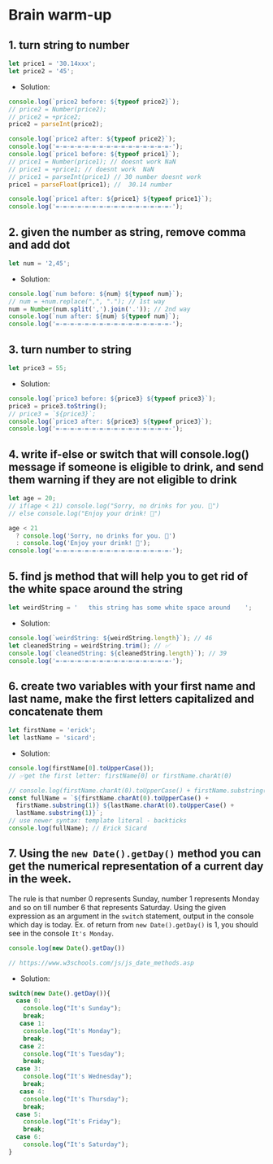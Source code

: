 # Brain warm-up

## 1. turn string to number

```jsx
let price1 = '30.14xxx';
let price2 = '45';
```

- Solution:

```jsx
console.log(`price2 before: ${typeof price2}`);
// price2 = Number(price2);
// price2 = +price2;
price2 = parseInt(price2);

console.log(`price2 after: ${typeof price2}`);
console.log('=-=-=-=-=-=-=-=-=-=-=-=-=-=-=-=-');
console.log(`price1 before: ${typeof price1}`);
// price1 = Number(price1); // doesnt work NaN
// price1 = +price1; // doesnt work  NaN
// price1 = parseInt(price1) // 30 number doesnt work
price1 = parseFloat(price1); //  30.14 number

console.log(`price1 after: ${price1} ${typeof price1}`);
console.log('=-=-=-=-=-=-=-=-=-=-=-=-=-=-=-=-');
```

## 2. given the number as string, remove comma and add dot

```jsx
let num = '2,45';
```

- Solution:

```jsx
console.log(`num before: ${num} ${typeof num}`);
// num = +num.replace(",", "."); // 1st way
num = Number(num.split(',').join('.')); // 2nd way
console.log(`num after: ${num} ${typeof num}`);
console.log('=-=-=-=-=-=-=-=-=-=-=-=-=-=-=-=-');
```

## 3. turn number to string

```jsx
let price3 = 55;
```

- Solution:

```jsx
console.log(`price3 before: ${price3} ${typeof price3}`);
price3 = price3.toString();
// price3 = `${price3}`;
console.log(`price3 after: ${price3} ${typeof price3}`);
console.log('=-=-=-=-=-=-=-=-=-=-=-=-=-=-=-=-');
```

## 4. write if-else or switch that will console.log() message if someone is eligible to drink, and send them warning if they are not eligible to drink

```jsx
let age = 20;
// if(age < 21) console.log("Sorry, no drinks for you. 🥤")
// else console.log("Enjoy your drink! 🍻")

age < 21
  ? console.log('Sorry, no drinks for you. 🥤')
  : console.log('Enjoy your drink! 🍻');
console.log('=-=-=-=-=-=-=-=-=-=-=-=-=-=-=-=-');
```

## 5. find js method that will help you to get rid of the white space around the string

```jsx
let weirdString = '   this string has some white space around    ';
```

- Solution:

```jsx
console.log(`weirdString: ${weirdString.length}`); // 46
let cleanedString = weirdString.trim(); // ✅
console.log(`cleanedString: ${cleanedString.length}`); // 39
console.log('=-=-=-=-=-=-=-=-=-=-=-=-=-=-=-=-');
```

## 6. create two variables with your first name and last name, make the first letters capitalized and concatenate them

```jsx
let firstName = 'erick';
let lastName = 'sicard';
```

- Solution:

```jsx
console.log(firstName[0].toUpperCase());
// ✅get the first letter: firstName[0] or firstName.charAt(0)

// console.log(firstName.charAt(0).toUpperCase() + firstName.substring(1) + " " + lastName.charAt(0).toUpperCase() + lastName.substring(1) ); // Erick Sicard
const fullName = `${firstName.charAt(0).toUpperCase() +
  firstName.substring(1)} ${lastName.charAt(0).toUpperCase() +
  lastName.substring(1)}`;
// use newer syntax: template literal - backticks
console.log(fullName); // Erick Sicard
```
 ## 7. Using the `new Date().getDay()` method you can get the numerical representation of a current day in the week. 
The rule is that number 0 represents Sunday, number 1 represents Monday and so on till number 6 that represents Saturday. Using the given expression as an argument in the `switch` statement, output in the console which day is today. Ex. of return from `new Date().getDay()` is 1, you should see in the console `It's Monday`.

```jsx
console.log(new Date().getDay())

// https://www.w3schools.com/js/js_date_methods.asp
```
- Solution:
```jsx
switch(new Date().getDay()){
  case 0:
    console.log("It's Sunday");
    break;
   case 1:
    console.log("It's Monday");
    break;
   case 2:
    console.log("It's Tuesday");
    break;
  case 3:
    console.log("It's Wednesday");
    break;
   case 4:
    console.log("It's Thursday");
    break;
  case 5:
    console.log("It's Friday");
    break;
  case 6:
    console.log("It's Saturday");
}
```
